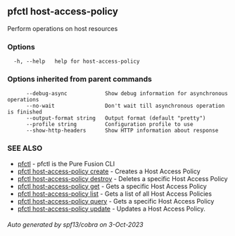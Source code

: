 ## pfctl host-access-policy

Perform operations on host resources

### Options

```
  -h, --help   help for host-access-policy
```

### Options inherited from parent commands

```
      --debug-async            Show debug information for asynchronous operations
      --no-wait                Don't wait till asynchronous operation is finished
      --output-format string   Output format (default "pretty")
      --profile string         Configuration profile to use
      --show-http-headers      Show HTTP information about response
```

### SEE ALSO

* [pfctl](pfctl.md)	 - pfctl is the Pure Fusion CLI
* [pfctl host-access-policy create](pfctl_host-access-policy_create.md)	 - Creates a Host Access Policy
* [pfctl host-access-policy destroy](pfctl_host-access-policy_destroy.md)	 - Deletes a specific Host Access Policy
* [pfctl host-access-policy get](pfctl_host-access-policy_get.md)	 - Gets a specific Host Access Policy
* [pfctl host-access-policy list](pfctl_host-access-policy_list.md)	 - Gets a list of all Host Access Policies
* [pfctl host-access-policy query](pfctl_host-access-policy_query.md)	 - Gets a specific Host Access Policy
* [pfctl host-access-policy update](pfctl_host-access-policy_update.md)	 - Updates a Host Access Policy.

###### Auto generated by spf13/cobra on 3-Oct-2023
